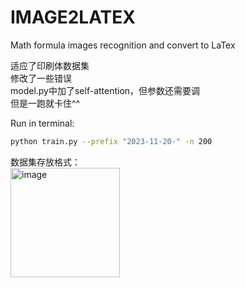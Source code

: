 # IMAGE2LATEX
Math formula images recognition and convert to LaTex

适应了印刷体数据集  
修改了一些错误  
model.py中加了self-attention，但参数还需要调  
但是一跑就卡住^^  

Run in terminal:
```sh
python train.py --prefix "2023-11-20-" -n 200
```

数据集存放格式：  
<img width="175" alt="image" src="https://github.com/FFernnnL/IMAGE2LATEX/assets/142765700/213d962b-1f08-4522-9830-a677f6fd375e"> 
